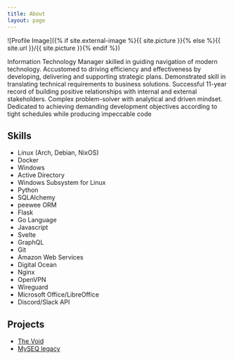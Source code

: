 ```yaml
---
title: About
layout: page
---
```


![Profile Image]({% if site.external-image %}{{ site.picture }}{% else %}{{ site.url }}/{{ site.picture }}{% endif %})

<p>Information Technology Manager skilled in guiding navigation of modern technology.
Accustomed to driving efficiency and effectiveness by developing, delivering and
supporting strategic plans. Demonstrated skill in translating technical requirements to
business solutions. Successful 11-year record of building positive relationships with
internal and external stakeholders. Complex problem-solver with analytical and driven
mindset. Dedicated to achieving demanding development objectives according to tight
schedules while producing impeccable code</p>

<h2>Skills</h2>

<ul class="skill-list">
	<li>Linux (Arch, Debian, NixOS)</li>
	<li>Docker</li>
	<li>Windows</li>
	<li>Active Directory</li>
	<li>Windows Subsystem for Linux</li>
	<li>Python</li>
	<li>SQLAlchemy</li>
	<li>peewee ORM</li>
	<li>Flask</li>
	<li>Go Language</li>
	<li>Javascript</li>
	<li>Svelte</li>
	<li>GraphQL</li>
	<li>Git</li>
	<li>Amazon Web Services</li>
	<li>Digital Ocean</li>
	<li>Nginx</li>
	<li>OpenVPN</li>
	<li>Wireguard</li>
	<li>Microsoft Office/LibreOffice</li>
	<li>Discord/Slack API</li>

</ul>

<h2>Projects</h2>

<ul>
	<li><a href="https://github.com/HeartBurzum/thevoid">The Void</a></li>
	<li><a href="https://github.com/HeartBurzum/myseq">MySEQ legacy</a></li>
</ul>

